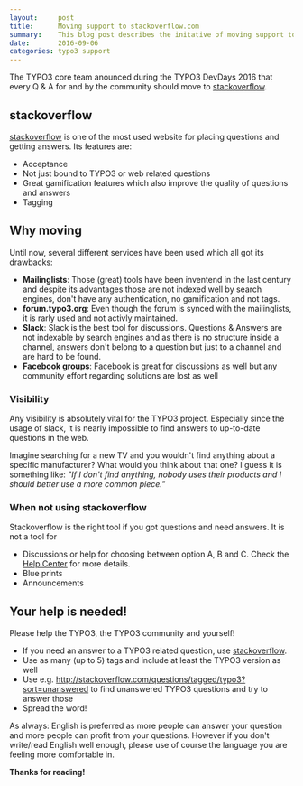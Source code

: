 ```yaml
---
layout:     post
title:      Moving support to stackoverflow.com
summary:    This blog post describes the initative of moving support to stackoverflow.
date:       2016-09-06
categories: typo3 support
---
```

The TYPO3 core team anounced during the TYPO3 DevDays 2016 that every Q & A for and by the community should move to [stackoverflow](https://stackoverflow.com).
<!--more-->

## stackoverflow

[stackoverflow](https://stackoverflow.com) is one of the most used website for placing questions and getting answers. Its features are:

- Acceptance 
- Not just bound to TYPO3 or web related questions
- Great gamification features which also improve the quality of questions and answers
- Tagging

## Why moving

Until now, several different services have been used which all got its drawbacks:

- **Mailinglists**: Those (great) tools have been inventend in the last century and despite its advantages those are not indexed well by search engines, don't have any authentication, no gamification and not tags.
- **forum.typo3.org**: Even though the forum is synced with the mailinglists, it is rarly used and not activly maintained.
- **Slack**: Slack is the best tool for discussions. Questions & Answers are not indexable by search engines and as there is no structure inside a channel, answers don't belong to a question but just to a channel and are hard to be found. 
- **Facebook groups**: Facebook is great for discussions as well but any community effort regarding solutions are lost as well

### Visibility

Any visibility is absolutely vital for the TYPO3 project. Especially since the usage of slack, it is nearly impossible to find answers to up-to-date questions in the web. 

Imagine searching for a new TV and you wouldn't find anything about a specific manufacturer? What would you think about that one? I guess it is something like: *"If I don't find anything, nobody uses their products and I should better use a more common piece."*

### When not using stackoverflow

Stackoverflow is the right tool if you got questions and need answers. It is not a tool for 

- Discussions or help for choosing between option A, B and C. Check the [Help Center](http://stackoverflow.com/help/on-topic) for more details.
- Blue prints
- Announcements

## Your help is needed!

Please help the TYPO3, the TYPO3 community and yourself!

- If you need an answer to a TYPO3 related question, use [stackoverflow](https://stackoverflow.com).
- Use as many (up to 5) tags and include at least the TYPO3 version as well
- Use e.g. http://stackoverflow.com/questions/tagged/typo3?sort=unanswered to find unanswered TYPO3 questions and try to answer those
- Spread the word!

As always: English is preferred as more people can answer your question and more people can profit from your questions. However if you don't write/read English well enough, please use of course the language you are feeling more comfortable in.

**Thanks for reading!**